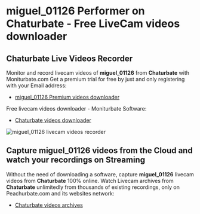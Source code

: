 # miguel_01126 Performer on Chaturbate - Free LiveCam videos downloader

## Chaturbate Live Videos Recorder

Monitor and record livecam videos of **miguel_01126** from **Chaturbate** with Moniturbate.com
Get a premium trial for free by just and only registering with your Email address:
* [miguel_01126 Premium videos downloader](https://moniturbate.com/request-demo-licence-key.html)

Free livecam videos downloader - Moniturbate Software:
* [Chaturbate videos downloader](https://moniturbate.com/moniturbate-download-software.html)

![miguel_01126 livecam videos recorder](https://peachurnet.com/templates/moniturbate-software.png)


## Capture miguel_01126 videos from the Cloud and watch your recordings on Streaming

Without the need of downloading a software, capture **miguel_01126** livecam videos from **Chaturbate** 100% online.
Watch Livecam archives from **Chaturbate** unlimitedly from thousands of existing recordings, only on Peachurbate.com and its websites network:
* [Chaturbate videos archives](https://peachurnet.com/)